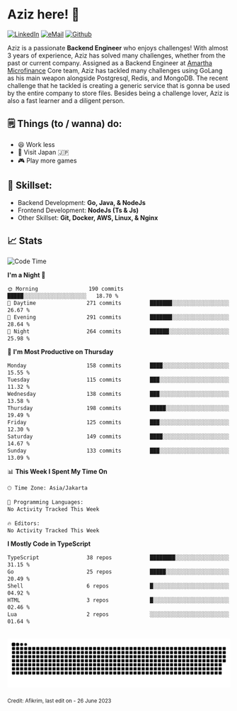 # Aziz here! 👋

[![LinkedIn](https://img.shields.io/static/v1?message=afikrim&logo=linkedin&label=&color=0077B5&logoColor=white&labelColor=&style=for-the-badge)](https://www.linkedin.com/in/afikrim)
[![eMail](https://img.shields.io/static/v1?message=afikrim10@gmail.com&logo=gmail&label=&color=D14836&logoColor=white&labelColor=&style=for-the-badge)](mailto:afikrim10@gmail.com)
[![Github](https://komarev.com/ghpvc/?username=afikrim&label=Visitors&style=for-the-badge)](https://www.github.com/afikrim)

<!--Introduction-->
Aziz is a passionate **Backend Engineer** who enjoys challenges! With almost 3 years of experience, Aziz has solved many challenges, whether from the past or current company. Assigned as a Backend Engineer at [Amartha Microfinance](https://amartha.com) Core team, Aziz has tackled many challenges using GoLang as his main weapon alongside Postgresql, Redis, and MongoDB. The recent challenge that he tackled is creating a generic service that is gonna be used by the entire company to store files. Besides being a challenge lover, Aziz is also a fast learner and a diligent person.

<!--Things TODO-->
## 🗒️ Things (to / wanna) do:

- 😆 Work less
- 🚀 Visit Japan 🇯🇵
- 🎮 Play more games

<!--Skillset-->
## 🏅 Skillset:

- Backend Development: **Go, Java, & NodeJs**
- Frontend Development: **NodeJs (Ts & Js)**
- Other Skillset: **Git, Docker, AWS, Linux, & Nginx**

## 📈 Stats  

<!--START_SECTION:waka-->
![Code Time](http://img.shields.io/badge/Code%20Time-1%2C528%20hrs%2026%20mins-blue)

**I'm a Night 🦉** 

```text
🌞 Morning                190 commits         █████░░░░░░░░░░░░░░░░░░░░   18.70 % 
🌆 Daytime                271 commits         ███████░░░░░░░░░░░░░░░░░░   26.67 % 
🌃 Evening                291 commits         ███████░░░░░░░░░░░░░░░░░░   28.64 % 
🌙 Night                  264 commits         ██████░░░░░░░░░░░░░░░░░░░   25.98 % 
```
📅 **I'm Most Productive on Thursday** 

```text
Monday                   158 commits         ████░░░░░░░░░░░░░░░░░░░░░   15.55 % 
Tuesday                  115 commits         ███░░░░░░░░░░░░░░░░░░░░░░   11.32 % 
Wednesday                138 commits         ███░░░░░░░░░░░░░░░░░░░░░░   13.58 % 
Thursday                 198 commits         █████░░░░░░░░░░░░░░░░░░░░   19.49 % 
Friday                   125 commits         ███░░░░░░░░░░░░░░░░░░░░░░   12.30 % 
Saturday                 149 commits         ████░░░░░░░░░░░░░░░░░░░░░   14.67 % 
Sunday                   133 commits         ███░░░░░░░░░░░░░░░░░░░░░░   13.09 % 
```


📊 **This Week I Spent My Time On** 

```text
🕑︎ Time Zone: Asia/Jakarta

💬 Programming Languages: 
No Activity Tracked This Week

🔥 Editors: 
No Activity Tracked This Week
```

**I Mostly Code in TypeScript** 

```text
TypeScript               38 repos            ████████░░░░░░░░░░░░░░░░░   31.15 % 
Go                       25 repos            █████░░░░░░░░░░░░░░░░░░░░   20.49 % 
Shell                    6 repos             █░░░░░░░░░░░░░░░░░░░░░░░░   04.92 % 
HTML                     3 repos             █░░░░░░░░░░░░░░░░░░░░░░░░   02.46 % 
Lua                      2 repos             ░░░░░░░░░░░░░░░░░░░░░░░░░   01.64 % 
```




<!--END_SECTION:waka-->


<br clear="both">

<div align="center">
  <img src="https://raw.githubusercontent.com/afikrim/afikrim/output/snake.svg" alt="Snake animation" />
</div>


<sub>Credit: Afikrim, last edit on - 26 June 2023</sub>
